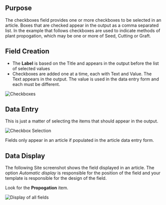 <!-- Filename: J3.x:Adding_custom_fields/Checkboxes_Field / Display title: Checkboxes Field -->

## Purpose

The checkboxes field provides one or more checkboxes to be selected in an
article. Boxes that are checked appear in the output as a comma separated list.
In the example that follows checkboxes are used to indicate methods of plant
propogation, which may be one or more of Seed, Cutting or Graft.

## Field Creation

* The **Label** is based on the Title and appears in the output before the
list of selected values
* Checkboxes are added one at a time, each with Text and Value. The Text
appears in the output. The value is used in the data entry form and each must
be different.

![Checkboxes](../../../en/images/fields/fields-checkboxes.png "Checkboxes")

## Data Entry

This is just a matter of selecting the items that should appear in the output.

![Checkbox Selection](../../../en/images/fields/fields-checkboxes-entry.png "Checkbox Selection")

Fields only appear in an article if populated in the article data entry form.

## Data Display

The following Site screenshot shows the field displayed in an article. The
option *Automatic display* is responsible for the position of the field and
your template is responsible for the design of the field.

Look for the **Propogation** item.

![Display of all fields](../../../en/images/fields/fields-display.png "Fields display")

